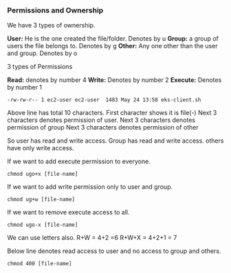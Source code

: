 ### Permissions and Ownership

We have 3 types of ownership.

**User:** He is the one created the file/folder. Denotes by u
**Group:** a group of users the file belongs to. Denotes by g
**Other:** Any one other than the user and group. Denotes by o

3 types of Permissions

**Read:** denotes by number 4
**Write:** Denotes by number 2
**Execute:** Denotes by number 1
```
-rw-rw-r-- 1 ec2-user ec2-user  1483 May 24 13:58 eks-client.sh
```
Above line has total 10 characters. First character  shows it is file(-)
Next 3 characters denotes permission of user.
Next 3 characters denotes permission of group
Next 3 characters denotes permission of other

So user has read and write access.
Group has read and write access.
others have only write access.

If we want to add execute permission to everyone.

```
chmod ugo+x [file-name]
```

If we want to add write permission only to user and group.

```
chmod ug+w [file-name]
```

If we want to remove execute access to all.

```
chmod ugo-x [file-name]
```

We can use letters also.
R+W = 4+2 =6
R+W+X = 4+2+1 = 7

Below line denotes read access to user and no access to group and others.
```
chmod 400 [file-name]
```

